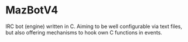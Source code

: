 MazBotV4
========

IRC bot (engine) written in C. Aiming to be well configurable via text files, but also offering mechanisms to hook own C functions in events.
